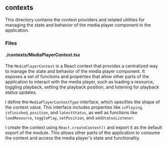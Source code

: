 ## contexts

This directory contains the context providers and related utilities for managing the state and behavior of the media player component in the application.

### Files

#### ./contexts/MediaPlayerContext.tsx

The `MediaPlayerContext` is a React context that provides a centralized way to manage the state and behavior of the media player component. It exposes a set of functions and properties that allow other parts of the application to interact with the media player, such as loading a resource, toggling playback, setting the playback position, and listening for playback status updates.

I define the `MediaPlayerContextType` interface, which specifies the shape of the context value. This interface includes properties like `isPlaying`, `isFinished`, `position`, and `latestStatus`, as well as functions like `loadResource`, `togglePlay`, `setPosition`, and `addStatusListener`.

I create the context using `React.createContext()` and export it as the default export of the module. This allows other parts of the application to consume the context and access the media player's state and functionality.